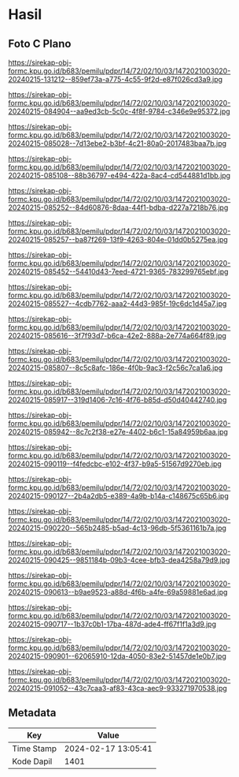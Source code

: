 # Hasil

## Foto C Plano

https://sirekap-obj-formc.kpu.go.id/b683/pemilu/pdpr/14/72/02/10/03/1472021003020-20240215-131212--859ef73a-a775-4c55-9f2d-e87f026cd3a9.jpg

https://sirekap-obj-formc.kpu.go.id/b683/pemilu/pdpr/14/72/02/10/03/1472021003020-20240215-084904--aa9ed3cb-5c0c-4f8f-9784-c346e9e95372.jpg

https://sirekap-obj-formc.kpu.go.id/b683/pemilu/pdpr/14/72/02/10/03/1472021003020-20240215-085028--7d13ebe2-b3bf-4c21-80a0-2017483baa7b.jpg

https://sirekap-obj-formc.kpu.go.id/b683/pemilu/pdpr/14/72/02/10/03/1472021003020-20240215-085108--88b36797-e494-422a-8ac4-cd544881d1bb.jpg

https://sirekap-obj-formc.kpu.go.id/b683/pemilu/pdpr/14/72/02/10/03/1472021003020-20240215-085252--84d60876-8daa-44f1-bdba-d227a7218b76.jpg

https://sirekap-obj-formc.kpu.go.id/b683/pemilu/pdpr/14/72/02/10/03/1472021003020-20240215-085257--ba87f269-13f9-4263-804e-01dd0b5275ea.jpg

https://sirekap-obj-formc.kpu.go.id/b683/pemilu/pdpr/14/72/02/10/03/1472021003020-20240215-085452--54410d43-7eed-4721-9365-783299765ebf.jpg

https://sirekap-obj-formc.kpu.go.id/b683/pemilu/pdpr/14/72/02/10/03/1472021003020-20240215-085527--4cdb7762-aaa2-44d3-985f-19c6dc1d45a7.jpg

https://sirekap-obj-formc.kpu.go.id/b683/pemilu/pdpr/14/72/02/10/03/1472021003020-20240215-085616--3f7f93d7-b6ca-42e2-888a-2e774a664f89.jpg

https://sirekap-obj-formc.kpu.go.id/b683/pemilu/pdpr/14/72/02/10/03/1472021003020-20240215-085807--8c5c8afc-186e-4f0b-9ac3-f2c56c7ca1a6.jpg

https://sirekap-obj-formc.kpu.go.id/b683/pemilu/pdpr/14/72/02/10/03/1472021003020-20240215-085917--319d1406-7c16-4f76-b85d-d50d40442740.jpg

https://sirekap-obj-formc.kpu.go.id/b683/pemilu/pdpr/14/72/02/10/03/1472021003020-20240215-085942--8c7c2f38-e27e-4402-b6c1-15a84959b6aa.jpg

https://sirekap-obj-formc.kpu.go.id/b683/pemilu/pdpr/14/72/02/10/03/1472021003020-20240215-090119--f4fedcbc-e102-4f37-b9a5-51567d9270eb.jpg

https://sirekap-obj-formc.kpu.go.id/b683/pemilu/pdpr/14/72/02/10/03/1472021003020-20240215-090127--2b4a2db5-e389-4a9b-b14a-c148675c65b6.jpg

https://sirekap-obj-formc.kpu.go.id/b683/pemilu/pdpr/14/72/02/10/03/1472021003020-20240215-090220--565b2485-b5ad-4c13-96db-5f5361161b7a.jpg

https://sirekap-obj-formc.kpu.go.id/b683/pemilu/pdpr/14/72/02/10/03/1472021003020-20240215-090425--9851184b-09b3-4cee-bfb3-dea4258a79d9.jpg

https://sirekap-obj-formc.kpu.go.id/b683/pemilu/pdpr/14/72/02/10/03/1472021003020-20240215-090613--b9ae9523-a88d-4f6b-a4fe-69a59881e6ad.jpg

https://sirekap-obj-formc.kpu.go.id/b683/pemilu/pdpr/14/72/02/10/03/1472021003020-20240215-090717--1b37c0b1-17ba-487d-ade4-ff67f1f1a3d9.jpg

https://sirekap-obj-formc.kpu.go.id/b683/pemilu/pdpr/14/72/02/10/03/1472021003020-20240215-090901--62065910-12da-4050-83e2-51457de1e0b7.jpg

https://sirekap-obj-formc.kpu.go.id/b683/pemilu/pdpr/14/72/02/10/03/1472021003020-20240215-091052--43c7caa3-af83-43ca-aec9-933271970538.jpg


## Metadata

| Key        | Value               |
| ---------- | ------------------- |
| Time Stamp | 2024-02-17 13:05:41 |
| Kode Dapil | 1401                |



